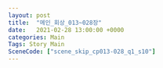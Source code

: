 ```yaml
---
layout: post
title:  "메인_회상_013~028장"
date:   2021-02-28 13:00:00 +0000
categories: Main
Tags: Story Main
SceneCode: ["scene_skip_cp013-028_q1_s10"]
---
```

